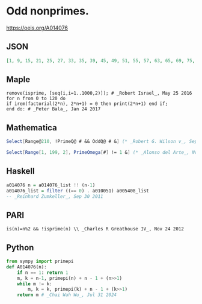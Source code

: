 # Odd nonprimes\.
https://oeis.org/A014076
## JSON
```JSON
[1, 9, 15, 21, 25, 27, 33, 35, 39, 45, 49, 51, 55, 57, 63, 65, 69, 75, 77, 81, 85, 87, 91, 93, 95, 99, 105, 111, 115, 117, 119, 121, 123, 125, 129, 133, 135, 141, 143, 145, 147, 153, 155, 159, 161, 165, 169, 171, 175, 177, 183, 185, 187, 189, 195, 201, 203, 205, 207]
```
## Maple
```Maple
remove(isprime, [seq(i,i=1..1000,2)]); # _Robert Israel_, May 25 2016
for n from 0 to 120 do
if irem(factorial(2*n), 2*n+1) = 0 then print(2*n+1) end if;
end do: # _Peter Bala_, Jan 24 2017
```
## Mathematica
```Mathematica
Select[Range@210, !PrimeQ@ # && OddQ@ # &] (* _Robert G. Wilson v_, Sep 22 2008 *)
```
```Mathematica
Select[Range[1, 199, 2], PrimeOmega[#] != 1 &] (* _Alonso del Arte_, Nov 19 2012 *)
```
## Haskell
```Haskell
a014076 n = a014076_list !! (n-1)
a014076_list = filter ((== 0) . a010051) a005408_list
-- _Reinhard Zumkeller_, Sep 30 2011
```
## PARI
```PARI
is(n)=n%2 && !isprime(n) \\ _Charles R Greathouse IV_, Nov 24 2012
```
## Python
```Python
from sympy import primepi
def A014076(n):
    if n == 1: return 1
    m, k = n-1, primepi(n) + n - 1 + (n>>1)
    while m != k:
        m, k = k, primepi(k) + n - 1 + (k>>1)
    return m # _Chai Wah Wu_, Jul 31 2024
```
